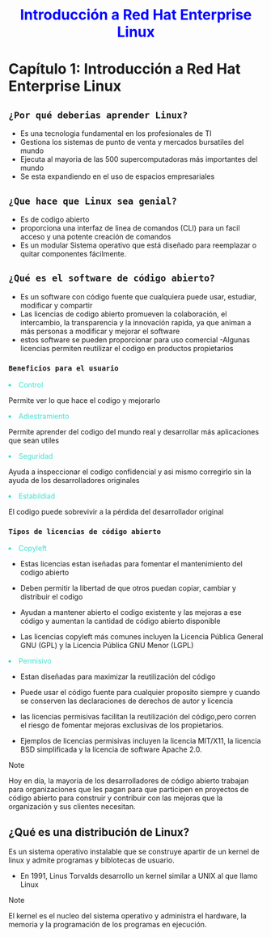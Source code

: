 <div align="center">

<h1 style="color:blue;">Introducción a Red Hat Enterprise Linux</h1>

</div>

# Capítulo 1: Introducción a Red Hat Enterprise Linux


 ## `¿Por qué deberias aprender Linux?`
- Es una tecnologia fundamental en los profesionales de TI
- Gestiona los sistemas de punto de venta y mercados bursatiles del mundo
- Ejecuta al mayoria de las 500 supercomputadoras más importantes del mundo
- Se esta expandiendo en el uso de espacios empresariales 


## `¿Que hace que Linux sea genial?`
- Es de codigo abierto
- proporciona una interfaz de linea de comandos (CLI) para un facil acceso y una potente creación de comandos
- Es un modular Sistema operativo que está diseñado para reemplazar o quitar componentes fácilmente.

## `¿Qué es el software de código abierto?`
- Es un software con código fuente que cualquiera puede usar, estudiar, modificar y compartir
- Las licencias de codigo abierto promueven la colaboración, el intercambio, la transparencia y la innovación rapida, ya que animan a más personas a modificar y mejorar el software
- estos software se pueden proporcionar para uso comercial 
-Algunas licencias permiten reutilizar el codigo en productos propietarios 

### `Beneficios para el usuario`
<div style="">
<li style="color:#40e0d0;"> Control</li>
<p>Permite ver lo que hace el codigo y mejorarlo</p>

<li style="color:#40e0d0;" >Adiestramiento</li>
<p>Permite aprender del codigo del mundo real y desarrollar más aplicaciones que sean utiles</p>

<li style="color:#40e0d0;" >Seguridad</li>
<p>Ayuda a inspeccionar el codigo confidencial y asi mismo corregirlo sin la ayuda de los desarrolladores originales</p>

<li style="color:#40e0d0;" >Estabildiad</li>
<p>El codigo puede sobrevivir a la pérdida del desarrollador original</p>
</div>

### `Tipos de licencias de código abierto`

<li style="color:#40e0d0;" >Copyleft</li>

- Estas licencias estan iseñadas para fomentar el mantenimiento del codigo abierto

- Deben permitir la libertad de que otros puedan copiar, cambiar y distribuir el codigo
- Ayudan a mantener abierto el codigo existente y las mejoras a ese código y aumentan la cantidad de código abierto disponible
- Las licencias copyleft más comunes incluyen la Licencia Pública General GNU (GPL) y la Licencia Pública GNU Menor (LGPL)

<li style="color:#40e0d0;" >Permisivo</li>

- Estan diseñadas para maximizar la reutilización del código

- Puede usar el código fuente para cualquier proposito siempre y cuando se conserven las declaraciones de derechos de autor y licencia
- las licencias permisivas facilitan la reutilización del código,pero corren el riesgo de fomentar mejoras exclusivas de los propietarios.
- Ejemplos de licencias permisivas incluyen la licencia MIT/X11, la licencia BSD simplificada y la licencia de software Apache 2.0.

> [!NOTE]
> Hoy en día, la mayoría de los desarrolladores de código abierto trabajan para organizaciones que les pagan para que participen en proyectos de código abierto para construir y contribuir con las mejoras que la organización y sus clientes necesitan.

## ¿Qué es una distribución de Linux?
Es un sistema operativo instalable que se construye apartir de un kernel de linux y admite programas y biblotecas de usuario.

- En 1991, Linus Torvalds desarrollo un kernel similar a UNIX al que llamo Linux

> [!NOTE]
> El kernel es el nucleo del sistema operativo y administra el hardware, la memoria y la programación de los programas en ejecución.
